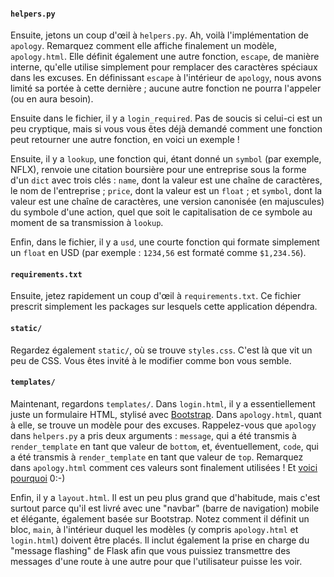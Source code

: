 #### `helpers.py`

Ensuite, jetons un coup d'œil à `helpers.py`. Ah, voilà l'implémentation de `apology`. Remarquez comment elle affiche finalement un modèle, `apology.html`. Elle définit également une autre fonction, `escape`, de manière interne, qu'elle utilise simplement pour remplacer des caractères spéciaux dans les excuses. En définissant `escape` à l'intérieur de `apology`, nous avons limité sa portée à cette dernière ; aucune autre fonction ne pourra l'appeler (ou en aura besoin).

Ensuite dans le fichier, il y a `login_required`. Pas de soucis si celui-ci est un peu cryptique, mais si vous vous êtes déjà demandé comment une fonction peut retourner une autre fonction, en voici un exemple !

Ensuite, il y a `lookup`, une fonction qui, étant donné un `symbol` (par exemple, NFLX), renvoie une citation boursière pour une entreprise sous la forme d'un `dict` avec trois clés : `name`, dont la valeur est une chaîne de caractères, le nom de l'entreprise ; `price`, dont la valeur est un `float` ; et `symbol`, dont la valeur est une chaîne de caractères, une version canonisée (en majuscules) du symbole d'une action, quel que soit le capitalisation de ce symbole au moment de sa transmission à `lookup`.

Enfin, dans le fichier, il y a `usd`, une courte fonction qui formate simplement un `float` en USD (par exemple : `1234,56` est formaté comme `$1,234.56`).

#### `requirements.txt`

Ensuite, jetez rapidement un coup d'œil à `requirements.txt`. Ce fichier prescrit simplement les packages sur lesquels cette application dépendra.

#### `static/`

Regardez également `static/`, où se trouve `styles.css`. C'est là que vit un peu de CSS. Vous êtes invité à le modifier comme bon vous semble.

#### `templates/`

Maintenant, regardons `templates/`. Dans `login.html`, il y a essentiellement juste un formulaire HTML, stylisé avec [Bootstrap](https://getbootstrap.com/). Dans `apology.html`, quant à elle, se trouve un modèle pour des excuses. Rappelez-vous que `apology` dans `helpers.py` a pris deux arguments : `message`, qui a été transmis à `render_template` en tant que valeur de `bottom`, et, éventuellement, `code`, qui a été transmis à `render_template` en tant que valeur de `top`. Remarquez dans `apology.html` comment ces valeurs sont finalement utilisées ! Et [voici pourquoi](https://github.com/jacebrowning/memegen) 0:-)

Enfin, il y a `layout.html`. Il est un peu plus grand que d'habitude, mais c'est surtout parce qu'il est livré avec une "navbar" (barre de navigation) mobile et élégante, également basée sur Bootstrap. Notez comment il définit un bloc, `main`, à l'intérieur duquel les modèles (y compris `apology.html` et `login.html`) doivent être placés. Il inclut également la prise en charge du "message flashing" de Flask afin que vous puissiez transmettre des messages d'une route à une autre pour que l'utilisateur puisse les voir.